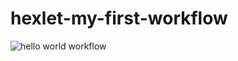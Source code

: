# hexlet-my-first-workflow

![hello world workflow](https://github.com/patronussun/hexlet-my-first-workflow/actions/workflows/hello-world.yml/badge.svg)